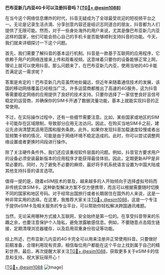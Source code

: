 **巴布亚新几内亚4G卡可以注册抖音吗？[[TG💪+ @esim1088](https://t.me/s/esim1088)]**

在当今这个网络信息爆炸的时代，抖音无疑成为了全球最受欢迎的短视频平台之一。无论是记录生活点滴、分享创意内容还是结识志同道合的朋友，抖音都为人们提供了无限可能。然而，对于一些身处海外的用户来说，尤其是像巴布亚新几内亚这样的国家，他们可能会担心自己的手机卡是否能够顺利支持抖音的功能。今天，我们就来详细探讨一下这个问题。

首先，我们需要了解抖音的基本运行机制。抖音是一款基于互联网的应用程序，它依赖于用户的网络连接来上传和观看视频。这意味着只要你的设备能够正常上网，理论上就可以使用抖音。那么问题来了，在巴布亚新几内亚，使用当地的4G卡能否满足这一需求呢？

答案是肯定的！巴布亚新几内亚虽然地处偏远，但近年来随着通信技术的发展，该国的移动网络覆盖已经相当广泛。许多运营商都推出了高速的4G服务，这为抖音等需要稳定网络的应用提供了良好的技术支持。只要你选择了一家信誉良好且信号稳定的运营商，并确保你的SIM卡开通了数据流量功能，基本上就能实现抖音的正常使用。

不过，在实际操作过程中，还有一些细节需要注意。比如，某些国家或地区的SIM卡可能存在区域限制，导致部分应用无法访问。因此，在购买当地SIM卡之前，建议先咨询清楚其适用范围和服务条款。此外，如果你发现抖音加载速度较慢或者出现频繁卡顿的情况，可能是由于网络环境不稳定造成的。此时，你可以尝试调整网络设置或者更换时间段进行操作。

除了关注硬件条件外，我们还应该重视软件层面的问题。例如，抖音官方要求用户的设备必须安装最新版本的应用程序才能获得最佳体验。因此，定期更新APP是非常必要的。同时，为了避免不必要的麻烦，最好将手机系统语言设置为中国大陆或其他支持抖音的语言选项。

值得一提的是，随着eSIM技术的普及，越来越多的人开始倾向于选择虚拟号码而非传统实体SIM卡。这种新型解决方案不仅方便携带，而且可以根据需要随时切换不同的国家和地区号码。对于经常出国旅行或者长期居住在国外的人来说，这是一种非常实用的选择。在这里，我推荐大家关注[TG💪+ @esim1088](https://t.me/s/esim1088)，这是一个专注于提供eSIM卡及相关服务的专业平台，可以帮助你轻松解决跨国通讯难题。

当然，无论采用哪种方式接入互联网，安全始终是第一位的。在享受抖音带来的乐趣之余，也要注意保护个人隐私，避免泄露敏感信息。例如，不要随意点击陌生链接，定期清理浏览器缓存，以及启用双重身份验证等功能。

综上所述，巴布亚新几内亚的4G卡完全可以用来注册并正常使用抖音。只要做好前期准备，合理利用现有资源，相信每位用户都能在这个平台上找到属于自己的精彩世界。最后，再次提醒大家关注[TG💪+ @esim1088](https://t.me/s/esim1088)，获取更多关于eSIM卡的信息和支持。祝大家玩得开心！

[[TG💪+ @esim1088](https://t.me/s/esim1088) ![Image](https://i.postimg.cc/4NQfJmqS/Snipaste-2025-05-13-00-14-12.png)]